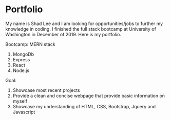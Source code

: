 # Portfolio

My name is Shad Lee and I am looking for opportunities/jobs to further my knowledge in coding. 
I finished the full stack bootcamp at University of Washington in December of 2019. Here is my portfolio.

Bootcamp: MERN stack
1. MongoDb
2. Express
3. React
4. Node.js


Goal:
1) Showcase most recent projects
2) Provide a clean and concise webpage that provide basic information on myself
3) Showcase my understanding of HTML, CSS, Bootstrap, Jquery and Javascript
